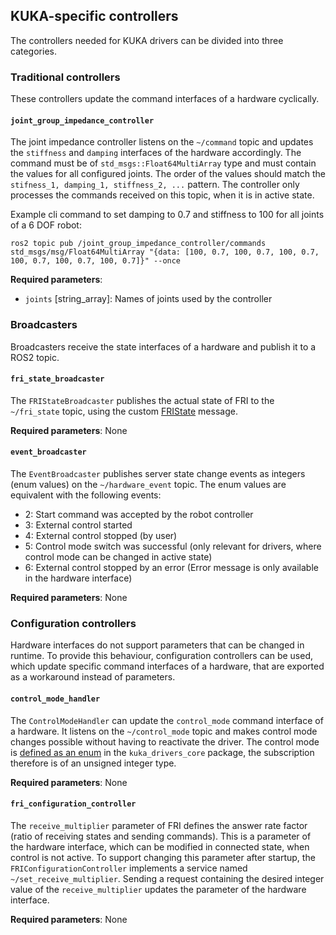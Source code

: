## KUKA-specific controllers

The controllers needed for KUKA drivers can be divided into three categories.

### Traditional controllers

These controllers update the command interfaces of a hardware cyclically.

#### `joint_group_impedance_controller`
The joint impedance controller listens on the `~/command` topic and updates the `stiffness` and `damping` interfaces of the hardware accordingly.
The command must be of `std_msgs::Float64MultiArray` type and must contain the values for all configured joints. The order of the values should match the `stifness_1, damping_1, stiffness_2, ...` pattern. The controller only processes the commands received on this topic, when it is in active state.

Example cli command to set damping to 0.7 and stiffness to 100 for all joints of a 6 DOF robot:

```
ros2 topic pub /joint_group_impedance_controller/commands std_msgs/msg/Float64MultiArray "{data: [100, 0.7, 100, 0.7, 100, 0.7, 100, 0.7, 100, 0.7, 100, 0.7]}" --once
```

__Required parameters__:
- `joints` [string_array]: Names of joints used by the controller

### Broadcasters

Broadcasters receive the state interfaces of a hardware and publish it to a ROS2 topic.
#### `fri_state_broadcaster`

The `FRIStateBroadcaster` publishes the actual state of FRI to the `~/fri_state` topic, using the custom [FRIState](https://github.com/kroshu/kuka_drivers/blob/master/kuka_driver_interfaces/msg/FRIState.msg) message.

__Required parameters__: None


#### `event_broadcaster`

The `EventBroadcaster` publishes server state change events as integers (enum values) on the `~/hardware_event` topic. The enum values are equivalent with the following events:
- 2: Start command was accepted by the robot controller
- 3: External control started
- 4: External control stopped (by user)
- 5: Control mode switch was successful (only relevant for drivers, where control mode can be changed in active state)
- 6: External control stopped by an error (Error message is only available in the hardware interface)

__Required parameters__: None

### Configuration controllers

Hardware interfaces do not support parameters that can be changed in runtime. To provide this behaviour, configuration controllers can be used, which update specific command interfaces of a hardware, that are exported as a workaround instead of parameters.

#### `control_mode_handler`

The `ControlModeHandler` can update the `control_mode` command interface of a hardware. It listens on the `~/control_mode` topic and makes control mode changes possible without having to reactivate the driver.
The control mode is [defined as an enum](https://github.com/kroshu/kuka_drivers/blob/master/kuka_drivers_core/include/kuka_drivers_core/control_mode.hpp) in the `kuka_drivers_core` package, the subscription therefore is of an unsigned integer type.

__Required parameters__: None

#### `fri_configuration_controller`

The `receive_multiplier` parameter of FRI defines the answer rate factor (ratio of receiving states and sending commands). This is a parameter of the hardware interface, which can be modified in connected state, when control is not active. To support changing this parameter after startup, the `FRIConfigurationController` implements a service named `~/set_receive_multiplier`. Sending a request containing the desired integer value of the `receive_multiplier` updates the parameter of the hardware interface.

__Required parameters__: None
